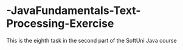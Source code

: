 # -JavaFundamentals-Text-Processing-Exercise
This is the eighth task in the second part of the SoftUni Java course
